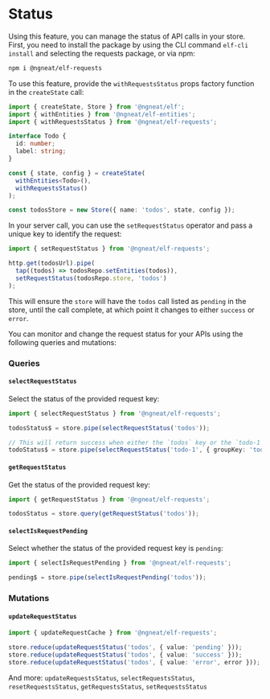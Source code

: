 # Status

Using this feature, you can manage the status of API calls in your store. First, you need to install the package by 
using the CLI command `elf-cli install` and selecting the requests package, or via npm:

```bash
npm i @ngneat/elf-requests
```

To use this feature, provide the `withRequestsStatus` props factory function in the `createState` call:

```ts
import { createState, Store } from '@ngneat/elf';
import { withEntities } from '@ngneat/elf-entities';
import { withRequestsStatus } from '@ngneat/elf-requests';

interface Todo {
  id: number;
  label: string;
}

const { state, config } = createState(
  withEntities<Todo>(),
  withRequestsStatus()
);

const todosStore = new Store({ name: 'todos', state, config });
```

In your server call, you can use the `setRequestStatus` operator and pass a unique key to identify the request:

```ts
import { setRequestStatus } from '@ngneat/elf-requests';

http.get(todosUrl).pipe(
  tap((todos) => todosRepo.setEntities(todos)),
  setRequestStatus(todosRepo.store, 'todos')
);
```

This will ensure the `store` will have the `todos` call listed as `pending` in the store, until the call complete,
at which point it changes to either `success` or `error`.

You can monitor and change the request status for your APIs using the following queries and mutations:

### Queries

#### `selectRequestStatus`

Select the status of the provided request key:

```ts
import { selectRequestStatus } from '@ngneat/elf-requests';

todosStatus$ = store.pipe(selectRequestStatus('todos'));

// This will return success when either the `todos` key or the `todo-1` key is succeeded
todoStatus$ = store.pipe(selectRequestStatus('todo-1', { groupKey: 'todos' }));
```

#### `getRequestStatus`

Get the status of the provided request key:

```ts
import { getRequestStatus } from '@ngneat/elf-requests';

todosStatus = store.query(getRequestStatus('todos'));
```

#### `selectIsRequestPending`

Select whether the status of the provided request key is `pending`:

```ts
import { selectIsRequestPending } from '@ngneat/elf-requests';

pending$ = store.pipe(selectIsRequestPending('todos'));
```

### Mutations

#### `updateRequestStatus`

```ts
import { updateRequestCache } from '@ngneat/elf-requests';

store.reduce(updateRequestStatus('todos', { value: 'pending' }));
store.reduce(updateRequestStatus('todos', { value: 'success' }));
store.reduce(updateRequestStatus('todos', { value: 'error', error }));
```

And more:
`updateRequestsStatus`, `selectRequestsStatus`, `resetRequestsStatus`, `getRequestsStatus`, `setRequestsStatus`
